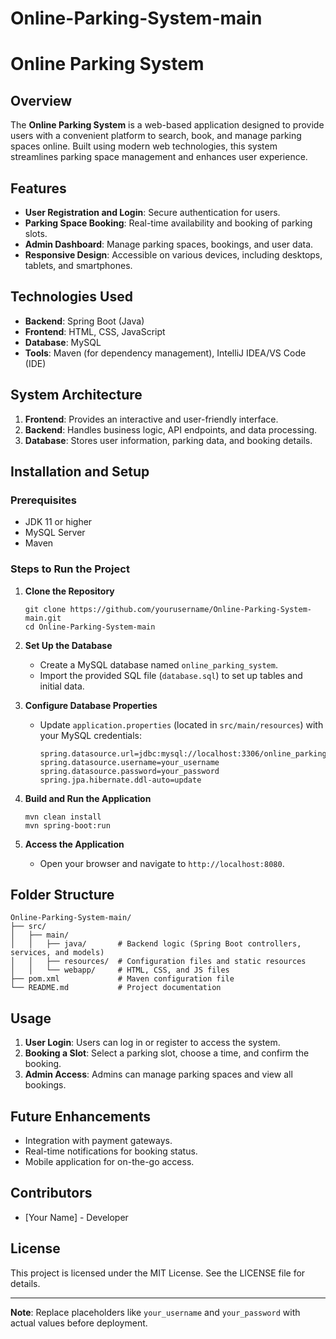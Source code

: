 # Online-Parking-System-main
# Online Parking System

## Overview
The **Online Parking System** is a web-based application designed to provide users with a convenient platform to search, book, and manage parking spaces online. Built using modern web technologies, this system streamlines parking space management and enhances user experience.

## Features
- **User Registration and Login**: Secure authentication for users.
- **Parking Space Booking**: Real-time availability and booking of parking slots.
- **Admin Dashboard**: Manage parking spaces, bookings, and user data.
- **Responsive Design**: Accessible on various devices, including desktops, tablets, and smartphones.

## Technologies Used
- **Backend**: Spring Boot (Java)
- **Frontend**: HTML, CSS, JavaScript
- **Database**: MySQL
- **Tools**: Maven (for dependency management), IntelliJ IDEA/VS Code (IDE)

## System Architecture
1. **Frontend**: Provides an interactive and user-friendly interface.
2. **Backend**: Handles business logic, API endpoints, and data processing.
3. **Database**: Stores user information, parking data, and booking details.

## Installation and Setup
### Prerequisites
- JDK 11 or higher
- MySQL Server
- Maven

### Steps to Run the Project
1. **Clone the Repository**
   ```
   git clone https://github.com/yourusername/Online-Parking-System-main.git
   cd Online-Parking-System-main
   ```

2. **Set Up the Database**
   - Create a MySQL database named `online_parking_system`.
   - Import the provided SQL file (`database.sql`) to set up tables and initial data.

3. **Configure Database Properties**
   - Update `application.properties` (located in `src/main/resources`) with your MySQL credentials:
     ```
     spring.datasource.url=jdbc:mysql://localhost:3306/online_parking_system
     spring.datasource.username=your_username
     spring.datasource.password=your_password
     spring.jpa.hibernate.ddl-auto=update
     ```

4. **Build and Run the Application**
   ```
   mvn clean install
   mvn spring-boot:run
   ```

5. **Access the Application**
   - Open your browser and navigate to `http://localhost:8080`.

## Folder Structure
```
Online-Parking-System-main/
├── src/
│   ├── main/
│   │   ├── java/       # Backend logic (Spring Boot controllers, services, and models)
│   │   ├── resources/  # Configuration files and static resources
│   │   └── webapp/     # HTML, CSS, and JS files
├── pom.xml             # Maven configuration file
└── README.md           # Project documentation
```

## Usage
1. **User Login**: Users can log in or register to access the system.
2. **Booking a Slot**: Select a parking slot, choose a time, and confirm the booking.
3. **Admin Access**: Admins can manage parking spaces and view all bookings.

## Future Enhancements
- Integration with payment gateways.
- Real-time notifications for booking status.
- Mobile application for on-the-go access.

## Contributors
- [Your Name] - Developer

## License
This project is licensed under the MIT License. See the LICENSE file for details.

---
**Note**: Replace placeholders like `your_username` and `your_password` with actual values before deployment.

